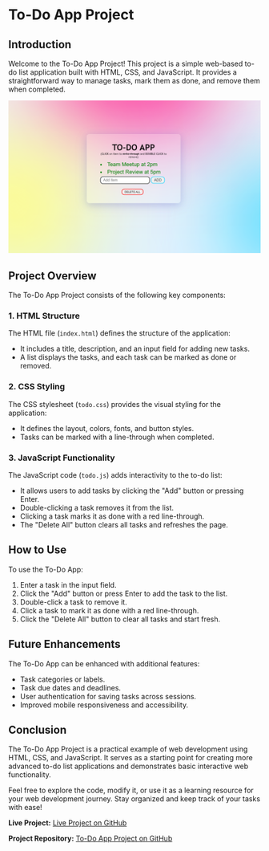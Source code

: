 # To-Do App Project

## Introduction
Welcome to the To-Do App Project! This project is a simple web-based to-do list application built with HTML, CSS, and JavaScript. It provides a straightforward way to manage tasks, mark them as done, and remove them when completed.

![To-Do App Screenshot](todoApp-screenshot.png)

## Project Overview
The To-Do App Project consists of the following key components:

### 1. HTML Structure
The HTML file (`index.html`) defines the structure of the application:
- It includes a title, description, and an input field for adding new tasks.
- A list displays the tasks, and each task can be marked as done or removed.

### 2. CSS Styling
The CSS stylesheet (`todo.css`) provides the visual styling for the application:
- It defines the layout, colors, fonts, and button styles.
- Tasks can be marked with a line-through when completed.

### 3. JavaScript Functionality
The JavaScript code (`todo.js`) adds interactivity to the to-do list:
- It allows users to add tasks by clicking the "Add" button or pressing Enter.
- Double-clicking a task removes it from the list.
- Clicking a task marks it as done with a red line-through.
- The "Delete All" button clears all tasks and refreshes the page.

## How to Use
To use the To-Do App:
1. Enter a task in the input field.
2. Click the "Add" button or press Enter to add the task to the list.
3. Double-click a task to remove it.
4. Click a task to mark it as done with a red line-through.
5. Click the "Delete All" button to clear all tasks and start fresh.

## Future Enhancements
The To-Do App can be enhanced with additional features:
- Task categories or labels.
- Task due dates and deadlines.
- User authentication for saving tasks across sessions.
- Improved mobile responsiveness and accessibility.

## Conclusion
The To-Do App Project is a practical example of web development using HTML, CSS, and JavaScript. It serves as a starting point for creating more advanced to-do list applications and demonstrates basic interactive web functionality.

Feel free to explore the code, modify it, or use it as a learning resource for your web development journey. Stay organized and keep track of your tasks with ease!

**Live Project:** [Live Project on GitHub](https://krunal-gamit.github.io/todoApp-basic/)

**Project Repository:** [To-Do App Project on GitHub](https://github.com/krunal-gamit/todoApp-basic)
